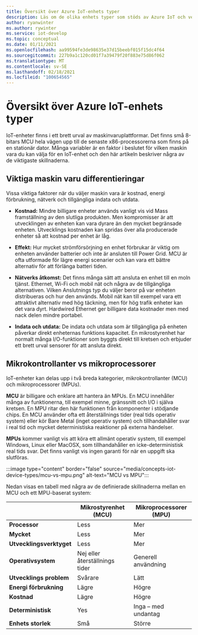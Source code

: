 ```yaml
---
title: Översikt över Azure IoT-enhets typer
description: Läs om de olika enhets typer som stöds av Azure IoT och verktygen som är tillgängliga.
author: ryanwinter
ms.author: rywinter
ms.service: iot-develop
ms.topic: conceptual
ms.date: 01/11/2021
ms.openlocfilehash: aa99594fe3de98635e37d15beebf015f15dc4f64
ms.sourcegitcommit: 227b9a1c120cd01f7a39479f20f883e75d86f062
ms.translationtype: MT
ms.contentlocale: sv-SE
ms.lasthandoff: 02/18/2021
ms.locfileid: "100654565"
---
```

# <a name="overview-of-azure-iot-device-types"></a>Översikt över Azure IoT-enhets typer
IoT-enheter finns i ett brett urval av maskinvaruplattformar. Det finns små 8-bitars MCU hela vägen upp till de senaste x86-processorerna som finns på en stationär dator. Många variabler är en faktor i beslutet för vilken maskin vara du kan välja för en IoT-enhet och den här artikeln beskriver några av de viktigaste skillnaderna.

## <a name="key-hardware-differentiators"></a>Viktiga maskin varu differentieringar
Vissa viktiga faktorer när du väljer maskin vara är kostnad, energi förbrukning, nätverk och tillgängliga indata och utdata.

* **Kostnad:** Mindre billigare enheter används vanligt vis vid Mass framställning av den slutliga produkten. Men kompromisser är att utvecklingen av enheten kan vara dyrare än den mycket begränsade enheten. Utvecklings kostnaden kan spridas över alla producerade enheter så att kostnad per enhet är låg.

* **Effekt:** Hur mycket strömförsörjning en enhet förbrukar är viktig om enheten använder batterier och inte är ansluten till Power Grid. MCU är ofta utformade för lägre energi scenarier och kan vara ett bättre alternativ för att förlänga batteri tiden.

* **Nätverks åtkomst:** Det finns många sätt att ansluta en enhet till en moln tjänst. Ethernet, Wi-Fi och mobil nät och några av de tillgängliga alternativen. Vilken Anslutnings typ du väljer beror på var enheten distribueras och hur den används. Mobil nät kan till exempel vara ett attraktivt alternativ med hög täckning, men för hög trafik enheter kan det vara dyrt. Hardwired Ethernet ger billigare data kostnader men med nack delen mindre portabel.

* **Indata och utdata:** De indata och utdata som är tillgängliga på enheten påverkar direkt enheternas funktions kapacitet. En mikrostyrenhet har normalt många I/O-funktioner som byggts direkt till kretsen och erbjuder ett brett urval sensorer för att ansluta direkt.

## <a name="microcontrollers-vs-microprocessors"></a>Mikrokontrollanter vs mikroprocessorer
IoT-enheter kan delas upp i två breda kategorier, mikrokontrollanter (MCU) och mikroprocessorer (MPUs).

**MCU** är billigare och enklare att hantera än MPUs. En MCU innehåller många av funktionerna, till exempel minne, gränssnitt och I/O i själva kretsen. En MPU ritar den här funktionen från komponenter i stödjande chips. En MCU använder ofta ett återställnings tider (real tids operativ system) eller kör Bare Metal (inget operativ system) och tillhandahåller svar i real tid och mycket deterministiska reaktioner på externa händelser.

**MPUs** kommer vanligt vis att köra ett allmänt operativ system, till exempel Windows, Linux eller MacOSX, som tillhandahåller en icke-deterministisk real tids svar. Det finns vanligt vis ingen garanti för när en uppgift ska slutföras. 

:::image type="content" border="false" source="media/concepts-iot-device-types/mcu-vs-mpu.png" alt-text="MCU vs MPU":::

Nedan visas en tabell med några av de definierade skillnaderna mellan en MCU och ett MPU-baserat system:

||Mikrostyrenhet (MCU)|Mikroprocessorer (MPU)|
|-|-|-|
|**Processor**| Less | Mer |
|**Mycket**| Less | Mer |
|**Utvecklingsverktyget**| Less | Mer |
|**Operativsystem**| Nej eller återställnings tider | Generell användning |
|**Utvecklings problem**| Svårare |  Lätt |
|**Energi förbrukning**| Lägre | Högre |
|**Kostnad**| Lägre | Högre |
|**Deterministisk**| Yes | Inga – med undantag|
|**Enhets storlek**| Små | Större |
